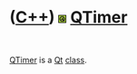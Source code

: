 
 

 

 

 

 

([C++](Cpp.md)) ![Qt](PicQt.png) [QTimer](CppQTimer.md)
=========================================================

 

[QTimer](CppQTimer.md) is a [Qt](CppQt.md) [class](CppClass.md).

 

 

 

 

 

 

